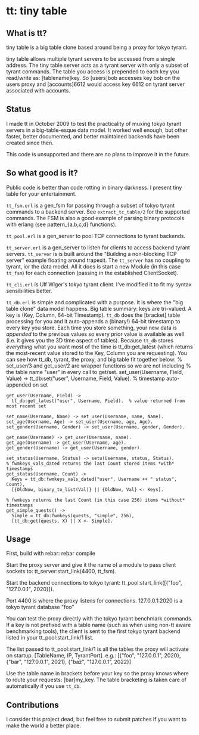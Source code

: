 tt: tiny table
==============

What is tt?
-----------
tiny table is a big table clone based around being a proxy for tokyo tyrant.

tiny table allows multiple tyrant servers to be
accessed from a single address.  The tiny table server acts as a tyrant server with only
a subset of tyrant commands.  The table you access is prepended to each
key you read/write as: [tablename]key.  So [users]bob accesses key bob on
the users proxy and [accounts]6612 would access key 6612 on tyrant server
associated with accounts.

Status
------
I made tt in October 2009 to test the practicality of muxing tokyo tyrant servers
in a big-table-esque data model.
It worked well enough, but other faster, better documented, and better maintained
backends have been created since then.

This code is unsupported and there are no plans to improve it in the future.

So what good is it?
-------------------
Public code is better than code rotting in binary darkness.  I present tiny table for your entertainment.

`tt_fsm.erl` is a gen_fsm for passing through a subset of tokyo tyrant commands
to a backend server.  See `extract_tc_table/2` for the supported
commands.  The FSM is also a good example of parsing binary protocols with
erlang (see pattern_{a,b,c,d} functions).

`tt_pool.erl` is a gen_server to pool TCP connections to tyrant backends.

`tt_server.erl` is a gen_server to listen for clients to access backend
tyrant servers.  `tt_server` is is built around the "Building a non-blocking TCP server"
example floating around trapexit.  The `tt_server` has no coupling to tyrant,
ior the data model. All it does is start a new Module (in this case `tt_fsm`)
for each connection (passing in the established ClientSocket).

`tt_cli.erl` is Ulf Wiger's tokyo tyrant client.  I've modified it to fit my syntax
sensibilities better.

`tt_db.erl` is simple and complicated with a purpose.
It is where the "big table clone" data model happens.
Big table summary: keys are tri-valued.  A key is (Key, Column, 64-bit Timestamp).
`tt_db` does the [bracket] table processing for you and it auto-appends a (binary!)
64-bit timestamp to every key you store.  Each time you store something, your 
new data is *appended* to
the previous values so every prior value is available as well (i.e. it gives you the 3D
time aspect of tables).  Because `tt_db` stores *everything* what you want most
of the time is tt_db:get_latest (which returns the most-recent value stored to 
the Key, Column you are requesting).
You can see how tt_db, tyrant, the proxy, and big table fit together below:
    % set_user/3 and get_user/2 are wrapper functions so we are not including
    % the table name "user" in every call to get/set.
    set_user(Username, Field, Value) ->
      tt_db:set("user", Username, Field, Value).  % timestamp auto-appended on set

    get_user(Username, Field) ->
      tt_db:get_latest("user", Username, Field).  % value returned from most recent set

    set_name(Username, Name) -> set_user(Username, name, Name).
    set_age(Username, Age) -> set_user(Username, age, Age).
    set_gender(Username, Gender) -> set_user(Username, gender, Gender).

    get_name(Username) -> get_user(Username, name).
    get_age(Username) -> get_user(Username, age).
    get_gender(Username) -> get_user(Username, gender).

    set_status(Username, Status) -> setu(Username, status, Status).
    % fwmkeys_vals_dated returns the last Count stored items *with* timestamps
    get_status(Username, Count) ->
      Keys = tt_db:fwmkeys_vals_dated("user", Username ++ " status", Count),
      [{OldNow, binary_to_list(Val)} || {OldNow, Val} <- Keys].

    % fwmkeys returns the last Count (in this case 256) items *without* timestamps
    get_simple_quests() ->
      Simple = tt_db:fwmkeys(quests, "simple", 256),
      [tt_db:get(quests, X) || X <- Simple].


Usage
-----
First, build with rebar:
    rebar compile

Start the proxy server and give it the name of a module to pass client sockets to:
    tt_server:start_link(4400, tt_fsm).

Start the backend connections to tokyo tyrant:
    tt_pool:start_link([{"foo", "127.0.0.1", 2020}]).

Port 4400 is where the proxy listens for connections.
127.0.0.1:2020 is a tokyo tyrant database "foo"

You can test the proxy directly with the tokyo tyrant benchmark commands. If
a key is not prefixed with a table name (such as when using non-tt aware
benchmarking tools), the client is sent to the
first tokyo tyrant backend listed in your tt_pool:start_link/1 list.

The list passed to tt_pool:start_link/1 is all the tables
the proxy will activate on startup.  [TableName, IP, TyrantPort].
e.g.:
      [{"foo", "127.0.0.1", 2020},
       {"bar", "127.0.0.1", 2021},
       {"baz", "127.0.0.1", 2022}]

Use the table name in brackets before your key so
the proxy knows where to route your requests: [bar]my_key.  The table bracketing
is taken care of automatically if you use `tt_db`.


Contributions
-------------
I consider this project dead, but feel free to submit patches if you want to make the world a better place.
